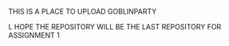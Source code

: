 THIS IS A PLACE TO UPLOAD GOBLINPARTY

L HOPE THE REPOSITORY WILL BE THE LAST REPOSITORY FOR ASSIGNMENT 1
